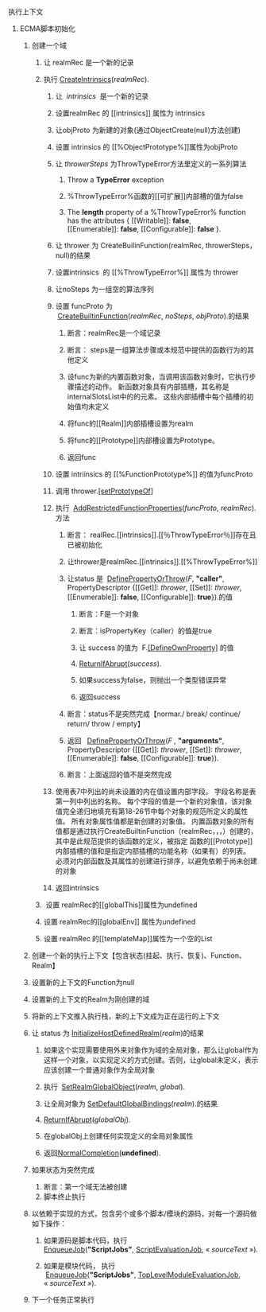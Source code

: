 执行上下文

1. ECMA脚本初始化
    1. 创建一个域
        1. 让 realmRec 是一个新的记录

        2. 执行 [CreateIntrinsics](http://www.ecma-international.org/ecma-262/6.0/#sec-createintrinsics)(*realmRec*).

            1. 让   *intrinsics*  是一个新的记录
            2. 设置realmRec 的 [[intrinsics]] 属性为 intrinsics
            3. 让objProto 为新建的对象(通过ObjectCreate(null)方法创建)
            4. 设置 intrinsics 的 [[%ObjectPrototype%]]属性为objProto
            5. 让  *throwerSteps* 为ThrowTypeError方法里定义的一系列算法
                1. Throw a **TypeError** exception
                2. %ThrowTypeError%函数的[[可扩展]]内部槽的值为false

                3. The **length** property of a %ThrowTypeError% function has the attributes { [[Writable]]: **false**, [[Enumerable]]: **false**, [[Configurable]]: **false** }.

            6. 让 thrower 为 CreateBuilinFunction(realmRec, throwerSteps，null)的结果
            7. 设置intrinsics  的 [[%ThrowTypeError%]] 属性为 thrower
            8. 让noSteps 为一组空的算法序列

            9. 设置 funcProto 为    [CreateBuiltinFunction](http://www.ecma-international.org/ecma-262/6.0/#sec-createbuiltinfunction)(*realmRec*, *noSteps*, *objProto*).的结果

                1. 断言：realmRec是一个域记录
                2. 断言： steps是一组算法步骤或本规范中提供的函数行为的其他定义

                3. 设func为新的内置函数对象，当调用该函数对象时，它执行步骤描述的动作。 新函数对象具有内部插槽，其名称是internalSlotsList中的的元素。 这些内部插槽中每个插槽的初始值均未定义

                4. 将func的[[Realm]]内部插槽设置为realm
                5. 将func的[[Prototype]]内部槽设置为Prototype。
                6. 返回func
            10. 设置 intriinsics 的 [[%FunctionPrototype%]] 的值为funcProto
            11. 调用 thrower.[[setPrototypeOf]](funcProto)

            12. 执行  [AddRestrictedFunctionProperties](http://www.ecma-international.org/ecma-262/6.0/#sec-addrestrictedfunctionproperties)(*funcProto*, *realmRec*).方法

                1. 断言： realRec.[[intrinsics]].[[％ThrowTypeError％]]存在且已被初始化
                2. 让thrower是realmRec.[[intrinsics]].[[%ThrowTypeError%]]

                3. 让status 是   [DefinePropertyOrThrow](http://www.ecma-international.org/ecma-262/6.0/#sec-definepropertyorthrow)(*F*, **"caller"**, PropertyDescriptor {[[Get]]: *thrower*, [[Set]]: *thrower*, [[Enumerable]]: **false**, [[Configurable]]: **true**}).的值

                    1. 断言：F是一个对象
                    2. 断言：isPropertyKey（caller）的值是true

                    3. 让 success 的值为  F.[[DefineOwnProperty]](‘caller’,PropertyDescriptor) 的值

                    4. [ReturnIfAbrupt](http://www.ecma-international.org/ecma-262/6.0/#sec-returnifabrupt)(*success*).

                    5. 如果success为false，则抛出一个类型错误异常
                    6. 返回success

                4. 断言：status不是突然完成【normar./ break/ continue/ return/ throw / empty】

                5. 返回    [DefinePropertyOrThrow](http://www.ecma-international.org/ecma-262/6.0/#sec-definepropertyorthrow)(*F* , **"arguments"**, PropertyDescriptor {[[Get]]: *thrower*, [[Set]]: *thrower*, [[Enumerable]]: **false**, [[Configurable]]: **true**}).

                6. 断言：上面返回的值不是突然完成

            13. 使用表7中列出的尚未设置的内在值设置内部字段。 字段名称是表第一列中列出的名称。 每个字段的值是一个新的对象值，该对象值完全递归地填充有第18-26节中每个对象的规范所定义的属性值。 所有对象属性值都是新创建的对象值。 内置函数对象的所有值都是通过执行CreateBuiltinFunction（realmRec，<steps>，<prototype>，<slots>）创建的，其中<steps>是此规范提供的该函数的定义，<prototype>被指定 函数的[[Prototype]]内部插槽的值和<slots>是指定内部插槽的功能名称（如果有）的列表。 必须对内部函数及其属性的创建进行排序，以避免依赖于尚未创建的对象

            14. 返回intrinsics
        3.  设置 realmRec的[[globalThis]]属性为undefined
        4. 设置 realmRec的[[globalEnv]] 属性为undefined
        5. 设置 realmRec 的[[templateMap]]属性为一个空的List
    1. 创建一个新的执行上下文【包含状态(挂起、执行、恢复)、Function、Realm】
    2. 设置新的上下文的Function为null
    3. 设置新的上下文的Realm为刚创建的域
    4. 将新的上下文推入执行栈，新的上下文成为正在运行的上下文

    5. 让 status 为 [InitializeHostDefinedRealm](http://www.ecma-international.org/ecma-262/6.0/#sec-initializehostdefinedrealm)(*realm*)的结果

        1. 如果这个实现需要使用外来对象作为域的全局对象，那么让global作为这样一个对象，以实现定义的方式创建。否则，让global未定义，表示应该创建一个普通对象作为全局对象

        2. 执行   [SetRealmGlobalObject](http://www.ecma-international.org/ecma-262/6.0/#sec-setrealmglobalobject)(*realm*, *global*).

        3. 让全局对象为 [SetDefaultGlobalBindings](http://www.ecma-international.org/ecma-262/6.0/#sec-setdefaultglobalbindings)(*realm*).的结果

        4. [ReturnIfAbrupt](http://www.ecma-international.org/ecma-262/6.0/#sec-returnifabrupt)(*globalObj*).

        5. 在globalObj上创建任何实现定义的全局对象属性

        6. 返回[NormalCompletion](http://www.ecma-international.org/ecma-262/6.0/#sec-normalcompletion)(**undefined**).

    6. 如果状态为突然完成
        1. 断言：第一个域无法被创建
        2. 脚本终止执行
    7. 以依赖于实现的方式，包含另个或多个脚本/模块的源码，对每一个源码做如下操作：

        1. 如果源码是脚本代码，执行  [EnqueueJob](http://www.ecma-international.org/ecma-262/6.0/#sec-enqueuejob)(**"ScriptJobs"**, [ScriptEvaluationJob](http://www.ecma-international.org/ecma-262/6.0/#sec-scriptevaluationjob), « *sourceText* »).

        2. 如果是模块代码， 执行    [EnqueueJob](http://www.ecma-international.org/ecma-262/6.0/#sec-enqueuejob)(**"ScriptJobs"**, [TopLevelModuleEvaluationJob](http://www.ecma-international.org/ecma-262/6.0/#sec-toplevelmoduleevaluationjob), « *sourceText* »).

    8. 下一个任务正常执行